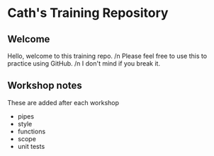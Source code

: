 # Cath's Training Repository

## Welcome
Hello, welcome to this training repo. /n
Please feel free to use this to practice using GitHub. /n
I don't mind if you break it.

## Workshop notes
These are added after each workshop
- pipes
- style
- functions
- scope
- unit tests


